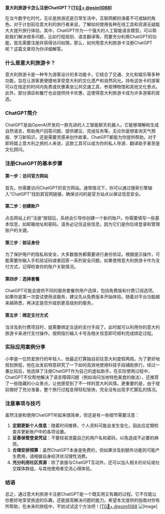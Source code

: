 **意大利旅游卡怎么注册ChatGPT？[[TG💪+ @esim1088](https://t.me/s/esim1088)]**

在当今数字化时代，无论是旅游还是日常生活中，互联网都扮演着不可或缺的角色。对于计划前往意大利的旅行者来说，了解如何使用各种在线工具和资源无疑能大大提升旅行体验。其中，ChatGPT作为一个强大的人工智能语言模型，可以帮助我们解决很多问题，比如行程规划、语言翻译等。而要充分利用ChatGPT的功能，首先需要注册并获得访问权限。那么，如何用意大利旅游卡注册ChatGPT呢？这篇文章将为你详细解答。

### 什么是意大利旅游卡？

意大利旅游卡是一种专为游客设计的多功能卡，它结合了交通、文化和娱乐等多种功能，旨在让游客更便捷地享受意大利的文化遗产和自然风光。持有这张卡的游客可以在指定的时间内免费或优惠乘坐公共交通工具，参观博物馆和其他文化景点。此外，部分酒店和餐厅也会提供持卡优惠，这使得意大利旅游卡成为许多游客的首选。

### ChatGPT简介

ChatGPT是由OpenAI开发的一款先进的人工智能聊天机器人。它能够理解和生成自然语言，帮助用户回答问题、提供建议、完成任务等。无论你是想查询天气预报、学习新知识，还是需要灵感来创作故事，ChatGPT都能为你提供帮助。对于即将踏上意大利之旅的人来说，这款工具可以成为你的私人导游、翻译助手甚至是文化顾问。

### 注册ChatGPT的基本步骤

#### 第一步：访问官方网站

首先，你需要访问ChatGPT的官方网站。通常情况下，你可以通过搜索引擎输入“ChatGPT”找到其官网链接。确保访问的是官方站点以保证信息安全。

#### 第二步：创建账户

点击网站上的“注册”按钮后，系统会引导你创建一个新的账户。你需要填写一些基本信息，如邮箱地址和密码。请务必记住这些信息，因为它们是你后续登录和管理账户的关键。

#### 第三步：验证身份

为了保护用户的隐私和安全，大多数服务都需要进行身份验证。根据提示操作，可能需要你输入手机验证码或者回答一系列安全问题。如果使用意大利旅游卡作为支付方式，记得检查你的账户关联情况。

#### 第四步：选择套餐

ChatGPT可能会提供不同的服务套餐供用户选择，包括免费版和付费订阅选项。如果你是第一次尝试使用该服务，建议先从免费版本开始体验。随着对平台功能越来越熟悉，再决定是否升级到更高级别的服务。

#### 第五步：绑定支付方式

当涉及到付费项目时，就需要绑定合适的支付手段了。此时就可以利用你的意大利旅游卡来进行支付操作。按照指引输入卡号及相关信息即可顺利完成绑定过程。

### 实际应用案例分享

小李是一位热爱旅行的年轻人，他最近打算独自前往意大利度假两周。为了更好地规划旅程，他在出发前特意研究了一下如何高效地使用科技手段辅助旅行。经过一番比较后，他选择了注册ChatGPT作为自己的虚拟助手。在实际使用过程中，ChatGPT不仅帮他解决了语言障碍问题（例如询问当地特色美食的做法），还推荐了一些隐藏的小众景点，让他感受到了不一样的意大利风情。更重要的是，由于提前做好了充分准备，整个旅行过程变得轻松愉快，完全没有出现手忙脚乱的情况。

### 注意事项与技巧

虽然注册和使用ChatGPT听起来很简单，但还是有一些细节需要注意：

1. **定期更新个人信息**：随着时间推移，个人资料可能会发生变化，因此应定期检查并更新账户中的各项设置。
2. **妥善保管登录凭证**：不要轻易泄露自己的用户名和密码，以免造成不必要的麻烦。
3. **合理安排预算**：虽然ChatGPT本身是免费的，但如果涉及到额外功能则可能产生费用，请根据自身经济状况理性消费。
4. **充分利用社区资源**：除了直接与ChatGPT互动外，还可以加入相关的论坛或社交媒体群组，与其他使用者交流心得体验。

### 结语

总之，通过意大利旅游卡注册ChatGPT是一个既实用又有趣的过程。它不仅能让你更好地享受旅途的乐趣，还能提高解决问题的能力。希望本文提供的指南对你有所帮助，在未来的旅程中，不妨试试这个方法吧！[[TG💪+ @esim1088](https://t.me/s/esim1088) ![Image](https://i.postimg.cc/4NQfJmqS/Snipaste-2025-05-13-00-14-12.png)]